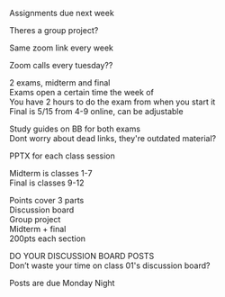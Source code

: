 Assignments due next week
 
Theres a group project?
 
Same zoom link every week
 
Zoom calls every tuesday??
 
2 exams, midterm and final  
Exams open a certain time the week of  
You have 2 hours to do the exam from when you start it  
Final is 5/15 from 4-9 online, can be adjustable
 
Study guides on BB for both exams  
Dont worry about dead links, they're outdated material?
 
PPTX for each class session
 
Midterm is classes 1-7  
Final is classes 9-12
 
Points cover 3 parts  
Discussion board  
Group project  
Midterm + final  
200pts each section
 
DO YOUR DISCUSSION BOARD POSTS  
Don’t waste your time on class 01's discussion board?
 
Posts are due Monday Night